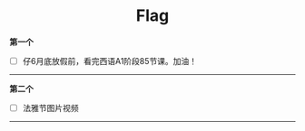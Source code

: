 
# <center>Flag</center>

**第一个**  
- [ ] 仔6月底放假前，看完西语A1阶段85节课。加油！  

---
**第二个**  
- [ ] 法雅节图片视频  

---